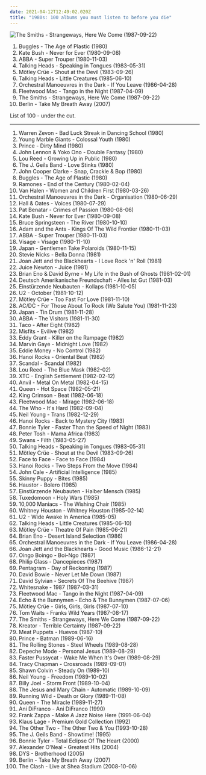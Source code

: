 ```yaml
---
date: 2021-04-12T12:49:02.020Z
title: "1980s: 100 albums you must listen to before you die"
---
```

![The Smiths - Strangeways, Here We Come (1987-09-22)](http://coverartarchive.org/release/832c3cd6-effa-3e5f-a6e1-273cfd2d9c27/21363854627-500.jpg "The Smiths - Strangeways, Here We Come (1987-09-22)")
<ol class="albums">
<li data-cover="http://coverartarchive.org/release/5345137c-dc6e-4d56-9bf8-19d270c27155/2823550916-500.jpg" data-tags="80s" role="button">Buggles - The Age of Plastic (1980)</li>
<li data-cover="http://coverartarchive.org/release/734874d5-5ab2-33b6-b2f7-5151a86278a3/13395677289-500.jpg" data-tags="80s, female vocalists" role="button">Kate Bush - Never for Ever (1980-09-08)</li>
<li data-cover="http://coverartarchive.org/release/c91f3331-2413-3ad7-b8a0-7bf2eb4d4998/18288386494-500.jpg" data-tags="pop" role="button">ABBA - Super Trouper (1980-11-03)</li>
<li data-cover="http://coverartarchive.org/release/1da98992-f955-4de8-9efc-ac4d9a9cf047/5565481684-500.jpg" data-tags="new wave, 80s" role="button">Talking Heads - Speaking in Tongues (1983-05-31)</li>
<li data-cover="https://img.discogs.com/8NPV9s1sLBhsh2xresjn9No_BsU=/fit-in/600x600/filters:strip_icc():format(jpeg):mode_rgb():quality(90)/discogs-images/R-2908255-1306745839.jpeg.jpg" data-tags="hard rock, glam metal, heavy metal" role="button">Mötley Crüe - Shout at the Devil (1983-09-26)</li>
<li data-cover="http://coverartarchive.org/release/205952c4-e54f-35a5-a299-5d16e600b23f/10919499939-500.jpg" data-tags="new wave, 80s" role="button">Talking Heads - Little Creatures (1985-06-10)</li>
<li data-cover="https://img.discogs.com/0qroabb5kt-wzbW0SZm740sfH_c=/fit-in/595x574/filters:strip_icc():format(jpeg):mode_rgb():quality(90)/discogs-images/R-1720193-1328019095.jpeg.jpg" data-tags="80s, new wave, synth pop, lyrical, 1980s, movie music" role="button">Orchestral Manoeuvres in the Dark - If You Leave (1986-04-28)</li>
<li data-cover="http://coverartarchive.org/release/ad3f2bf7-90d0-375f-aae1-9e49c1a7d93f/16482357177-500.jpg" data-tags="80s, classic rock" role="button">Fleetwood Mac - Tango in the Night (1987-04-09)</li>
<li data-cover="http://coverartarchive.org/release/832c3cd6-effa-3e5f-a6e1-273cfd2d9c27/21363854627-500.jpg" data-tags="80s" role="button">The Smiths - Strangeways, Here We Come (1987-09-22)</li>
<li data-cover="http://coverartarchive.org/release/bcef6099-3c1e-4fa4-a896-f21b29540520/22181065091-500.jpg" data-tags="berlin - take my breath away" role="button">Berlin - Take My Breath Away (2007)</li>
</ol>
List of 100 - under the cut.
<!-- more -->

_________________

<ol class="albums">
<li data-cover="https://img.discogs.com/mu-47_U08MhdFNypDu80hKOIIVI=/fit-in/600x921/filters:strip_icc():format(jpeg):mode_rgb():quality(90)/discogs-images/R-9468810-1481115981-5573.jpeg.jpg" data-tags="1980s" role="button">
Warren Zevon - Bad Luck Streak in Dancing School (1980)
</li>
<li data-cover="http://coverartarchive.org/release/d43ec088-ce52-44a9-b58a-a34bd5fe7df6/16629301425-500.jpg" data-tags="post-punk" role="button">
Young Marble Giants - Colossal Youth (1980)
</li>
<li data-cover="http://coverartarchive.org/release/281e42d6-389e-4224-9bc6-84220a62d50f/13390957803-500.jpg" data-tags="funk" role="button">
Prince - Dirty Mind (1980)
</li>
<li data-cover="https://img.discogs.com/EcRUNGWUxB9uHh6KB-VkTQ_vElM=/fit-in/600x600/filters:strip_icc():format(jpeg):mode_rgb():quality(90)/discogs-images/R-5850151-1489343940-8609.jpeg.jpg" data-tags="pop" role="button">
John Lennon & Yoko Ono - Double Fantasy (1980)
</li>
<li data-cover="http://coverartarchive.org/release/999279cb-b6af-4562-8d0d-752e83ca3980/12886992598-500.jpg" data-tags="rock, queer, rock n roll animal, rock n roll, 1980s, lou reed, gammarec, merkliste, arista records, freepurp1e, woodstock merkliste, lauraann163" role="button">
Lou Reed - Growing Up in Public (1980)
</li>
<li data-cover="http://coverartarchive.org/release/1812aa3d-bc63-40f1-a869-37f9fbb147f2/15571937860-500.jpg" data-tags="classic rock, rock, 80s, rhythm and blues, 1980s, xtph early" role="button">
The J. Geils Band - Love Stinks (1980)
</li>
<li data-cover="https://img.discogs.com/WGnZtd_cYmfGAwxWBC_RmTidtc8=/fit-in/250x262/filters:strip_icc():format(jpeg):mode_rgb():quality(90)/discogs-images/R-1540238-1303430251.jpeg.jpg" data-tags="poetry" role="button">
John Cooper Clarke - Snap, Crackle & Bop (1980)
</li>
<li data-cover="http://coverartarchive.org/release/5345137c-dc6e-4d56-9bf8-19d270c27155/2823550916-500.jpg" data-tags="80s" role="button">
Buggles - The Age of Plastic (1980)
</li>
<li data-cover="http://coverartarchive.org/release/3894823e-fd0f-499a-b070-c732c3380983/1290546228-500.jpg" data-tags="punk rock" role="button">
Ramones - End of the Century (1980-02-04)
</li>
<li data-cover="http://coverartarchive.org/release/8b6c179b-7664-3253-a524-44c07f41f2a7/19208360767-500.jpg" data-tags="hard rock" role="button">
Van Halen - Women and Children First (1980-03-26)
</li>
<li data-cover="https://via.placeholder.com/450" data-tags="80s, new wave" role="button">
Orchestral Manoeuvres in the Dark - Organisation (1980-06-29)
</li>
<li data-cover="http://coverartarchive.org/release/8a50513a-e969-4ebe-89db-8afcf830adb5/7263817530-500.jpg" data-tags="80s" role="button">
Hall & Oates - Voices (1980-07-29)
</li>
<li data-cover="https://img.discogs.com/rlol3uWnVnt-SIyPSfazBa7zOqQ=/fit-in/600x591/filters:strip_icc():format(jpeg):mode_rgb():quality(90)/discogs-images/R-665695-1199677908.jpeg.jpg" data-tags="female vocalists, 80s" role="button">
Pat Benatar - Crimes of Passion (1980-08-06)
</li>
<li data-cover="http://coverartarchive.org/release/734874d5-5ab2-33b6-b2f7-5151a86278a3/13395677289-500.jpg" data-tags="80s, female vocalists" role="button">
Kate Bush - Never for Ever (1980-09-08)
</li>
<li data-cover="http://coverartarchive.org/release/82dd328e-c348-32a1-ba2a-8051bd0a5ab3/11672455560-500.jpg" data-tags="rock" role="button">
Bruce Springsteen - The River (1980-10-10)
</li>
<li data-cover="http://coverartarchive.org/release/14e135fe-eb2b-4361-a12e-66b13fe34ee9/9607837582-500.jpg" data-tags="80s, new wave" role="button">
Adam and the Ants - Kings Of The Wild Frontier (1980-11-03)
</li>
<li data-cover="http://coverartarchive.org/release/c91f3331-2413-3ad7-b8a0-7bf2eb4d4998/18288386494-500.jpg" data-tags="pop" role="button">
ABBA - Super Trouper (1980-11-03)
</li>
<li data-cover="http://coverartarchive.org/release/7a0b8dd3-bcd0-39be-ae98-9a03d623d56d/28750058817-500.jpg" data-tags="80s, new wave" role="button">
Visage - Visage (1980-11-10)
</li>
<li data-cover="http://coverartarchive.org/release/39518de4-f157-3988-a1f9-5f16a108b6da/12848116977-500.jpg" data-tags="80s, new wave" role="button">
Japan - Gentlemen Take Polaroids (1980-11-15)
</li>
<li data-cover="https://img.discogs.com/Xe9PxeWYe7CwrSJWB2yfKCHTkzI=/fit-in/600x600/filters:strip_icc():format(jpeg):mode_rgb():quality(90)/discogs-images/R-9873693-1487752311-5108.jpeg.jpg" data-tags="fleetwood mac, classic rock, stevie nicks, rock, 80s, christine mcvie" role="button">
Stevie Nicks - Bella Donna (1981)
</li>
<li data-cover="http://coverartarchive.org/release/c312baf3-efaa-4022-8309-6ccc092b41e0/20869909987-500.jpg" data-tags="gotanygoodmusic" role="button">
Joan Jett and the Blackhearts - I Love Rock 'n' Roll (1981)
</li>
<li data-cover="http://coverartarchive.org/release/87e63103-a896-4064-9777-14a3ba67f18d/13557062890-500.jpg" data-tags="female vocalists" role="button">
Juice Newton - Juice (1981)
</li>
<li data-cover="http://coverartarchive.org/release/c2404208-9e35-458b-b0b6-40f5337f7ed1/15899729412-500.jpg" data-tags="experimental, 80s, electronic" role="button">
Brian Eno & David Byrne - My Life in the Bush of Ghosts (1981-02-01)
</li>
<li data-cover="http://coverartarchive.org/release/cc22ec44-bd0f-341e-8366-bd852f2284b1/15833399379-500.jpg" data-tags="electronic, industrial, ebm, neue deutsche welle" role="button">
Deutsch Amerikanische Freundschaft - Alles Ist Gut (1981-03)
</li>
<li data-cover="http://coverartarchive.org/release/4b9297af-e5a3-30fc-8643-d3fd58f6403d/10969672773-500.jpg" data-tags="industrial, 1981, experimental" role="button">
Einstürzende Neubauten - Kollaps (1981-10-05)
</li>
<li data-cover="http://coverartarchive.org/release/37ab2177-339b-4f5d-affc-f1e5d468bf68/6741475248-500.jpg" data-tags="rock, 80s" role="button">
U2 - October (1981-10-12)
</li>
<li data-cover="http://coverartarchive.org/release/2c47c459-5eb4-4f20-861b-cadefa122e0f/1978507984-500.jpg" data-tags="hard rock, glam metal, heavy metal" role="button">
Mötley Crüe - Too Fast For Love (1981-11-10)
</li>
<li data-cover="http://coverartarchive.org/release/9f24515e-d6f2-3983-9a75-c6e8bdbf4ff5/2111395746-500.jpg" data-tags="hard rock" role="button">
AC/DC - For Those About To Rock (We Salute You) (1981-11-23)
</li>
<li data-cover="https://img.discogs.com/_sa2empn0i4HZH9A1tf213CnHEc=/fit-in/600x938/filters:strip_icc():format(jpeg):mode_rgb():quality(90)/discogs-images/R-15889327-1599656763-3025.jpeg.jpg" data-tags="80s, new wave" role="button">
Japan - Tin Drum (1981-11-28)
</li>
<li data-cover="https://img.discogs.com/0FWRp-dS5SyTgCSxVymx847Lt1A=/fit-in/600x600/filters:strip_icc():format(jpeg):mode_rgb():quality(90)/discogs-images/R-642049-1281176455.jpeg.jpg" data-tags="pop" role="button">
ABBA - The Visitors (1981-11-30)
</li>
<li data-cover="http://coverartarchive.org/release/71e4f48f-146f-406b-a45f-f6eca8dd1cb7/6250559938-500.jpg" data-tags="pop" role="button">
Taco - After Eight (1982)
</li>
<li data-cover="https://img.discogs.com/SeAJDQLC0y-OfXgPauxzsK2iWSE=/fit-in/600x591/filters:strip_icc():format(jpeg):mode_rgb():quality(90)/discogs-images/R-2067387-1262092734.jpeg.jpg" data-tags="horror punk" role="button">
Misfits - Evilive (1982)
</li>
<li data-cover="https://img.discogs.com/FklWyiKJ0niliN4V2JjbQbw-Hpk=/fit-in/150x150/filters:strip_icc():format(jpeg):mode_rgb():quality(90)/discogs-images/R-5350310-1391207041-6057.jpeg.jpg" data-tags="reggae" role="button">
Eddy Grant - Killer on the Rampage (1982)
</li>
<li data-cover="https://img.discogs.com/EVhqRV8PU2HLwFBGXSmNu_JWWaQ=/fit-in/500x499/filters:strip_icc():format(jpeg):mode_rgb():quality(90)/discogs-images/R-6186742-1413218734-2806.jpeg.jpg" data-tags="soul" role="button">
Marvin Gaye - Midnight Love (1982)
</li>
<li data-cover="https://img.discogs.com/TpPUcqPgqAcRQieYZmoDuKEORLo=/fit-in/600x600/filters:strip_icc():format(jpeg):mode_rgb():quality(90)/discogs-images/R-2129865-1441650939-9061.jpeg.jpg" data-tags="80s, cheesy memories" role="button">
Eddie Money - No Control (1982)
</li>
<li data-cover="http://coverartarchive.org/release/e3b64108-b131-4ab6-82c0-dd14c72b8204/28521333318-500.jpg" data-tags="80s, glam rock, glam punk, headbangers ball" role="button">
Hanoi Rocks - Oriental Beat (1982)
</li>
<li data-cover="https://img.discogs.com/5epCUXsJ2Xl8nxSbXtsrwWhvO5o=/fit-in/600x960/filters:strip_icc():format(jpeg):mode_rgb():quality(90)/discogs-images/R-1917506-1469731860-9485.jpeg.jpg" data-tags="japanese, 80s, girls, jpop, asian, j-rock, j-pop, 1980s, jrock, girl band, girl group, girl groups, girlband, shwrm-rock, shwrm-popper, in search of the lost genre" role="button">
Scandal - Scandal (1982)
</li>
<li data-cover="http://coverartarchive.org/release/3daaa225-b92c-340e-8a1e-2f78380e82a9/16360171548-500.jpg" data-tags="80s, rock" role="button">
Lou Reed - The Blue Mask (1982-02)
</li>
<li data-cover="https://img.discogs.com/v6mfNUGyW07eVGDU_twQsDcgWcs=/fit-in/517x517/filters:strip_icc():format(jpeg):mode_rgb():quality(90)/discogs-images/R-8246265-1479563638-5200.jpeg.jpg" data-tags="80s, new wave" role="button">
XTC - English Settlement (1982-02-12)
</li>
<li data-cover="http://coverartarchive.org/release/39467290-704e-4f0e-b804-9527c40d9695/4949650785-500.jpg" data-tags="heavy metal" role="button">
Anvil - Metal On Metal (1982-04-15)
</li>
<li data-cover="http://coverartarchive.org/release/ac3360be-899a-4133-86df-aa593b339cb8/3741108536-500.jpg" data-tags="rock, 80s" role="button">
Queen - Hot Space (1982-05-21)
</li>
<li data-cover="http://coverartarchive.org/release/742da6aa-7fba-4f30-9719-008c282d95d2/27257207588-500.jpg" data-tags="progressive rock" role="button">
King Crimson - Beat (1982-06-18)
</li>
<li data-cover="http://coverartarchive.org/release/308f450a-1fa2-3199-b8d5-db5faa8bd07d/12119763390-500.jpg" data-tags="80s, fleetwood mac" role="button">
Fleetwood Mac - Mirage (1982-06-18)
</li>
<li data-cover="https://img.discogs.com/21xR7CRutjALMZS8sqMuJN9ZzUM=/fit-in/600x597/filters:strip_icc():format(jpeg):mode_rgb():quality(90)/discogs-images/R-10550506-1499718550-3501.jpeg.jpg" data-tags="rock" role="button">
The Who - It's Hard (1982-09-04)
</li>
<li data-cover="https://img.discogs.com/N-haBFNKKcPijOgbNUu1Tb83Y6Y=/fit-in/600x600/filters:strip_icc():format(jpeg):mode_rgb():quality(90)/discogs-images/R-4311336-1510402993-1792.jpeg.jpg" data-tags="80s, vocoder, electronic" role="button">
Neil Young - Trans (1982-12-29)
</li>
<li data-cover="https://img.discogs.com/ET6IcFDUy_yzHROcWj7gi817C8g=/fit-in/600x600/filters:strip_icc():format(jpeg):mode_rgb():quality(90)/discogs-images/R-1356106-1268583062.jpeg.jpg" data-tags="80s, glam rock, big hair" role="button">
Hanoi Rocks - Back to Mystery City (1983)
</li>
<li data-cover="http://coverartarchive.org/release/7a9017e4-cd8a-4375-803c-52edb9c173ce/23446264259-500.jpg" data-tags="female vocalists, 80s" role="button">
Bonnie Tyler - Faster Than the Speed of Night (1983)
</li>
<li data-cover="https://via.placeholder.com/450" data-tags="reggae" role="button">
Peter Tosh - Mama Africa (1983)
</li>
<li data-cover="http://coverartarchive.org/release/96083093-8407-4c06-81c4-2852a67d8f2e/28131924716-500.jpg" data-tags="noise rock, no wave" role="button">
Swans - Filth (1983-05-27)
</li>
<li data-cover="http://coverartarchive.org/release/1da98992-f955-4de8-9efc-ac4d9a9cf047/5565481684-500.jpg" data-tags="new wave, 80s" role="button">
Talking Heads - Speaking in Tongues (1983-05-31)
</li>
<li data-cover="https://img.discogs.com/8NPV9s1sLBhsh2xresjn9No_BsU=/fit-in/600x600/filters:strip_icc():format(jpeg):mode_rgb():quality(90)/discogs-images/R-2908255-1306745839.jpeg.jpg" data-tags="hard rock, glam metal, heavy metal" role="button">
Mötley Crüe - Shout at the Devil (1983-09-26)
</li>
<li data-cover="http://coverartarchive.org/release/a1e4cbd8-f3c7-4d41-aa83-b66ada97cd74/15925771125-500.jpg" data-tags="punk rock, pop punk" role="button">
Face to Face - Face to Face (1984)
</li>
<li data-cover="https://img.discogs.com/-JqJFc6BmjCh6LhH6XPrUCF8F6Y=/fit-in/596x600/filters:strip_icc():format(jpeg):mode_rgb():quality(90)/discogs-images/R-2076764-1454931862-1067.jpeg.jpg" data-tags="80s, glam rock, hard rock" role="button">
Hanoi Rocks - Two Steps From the Move (1984)
</li>
<li data-cover="https://img.discogs.com/mEZJWBt4ebrznwBCtifb0xeE8Pw=/fit-in/600x596/filters:strip_icc():format(jpeg):mode_rgb():quality(90)/discogs-images/R-10470208-1498082862-7740.jpeg.jpg" data-tags="80s" role="button">
John Cale - Artificial Intelligence (1985)
</li>
<li data-cover="https://via.placeholder.com/450" data-tags="industrial" role="button">
Skinny Puppy - Bites (1985)
</li>
<li data-cover="http://coverartarchive.org/release/f2d5cd04-c628-4c50-abba-5f3ed59a3b54/25548893812-500.jpg" data-tags="pop, rock, new wave, 1980s, ex-yu, vinyl collection, rundek, haustor-bolero" role="button">
Haustor - Bolero (1985)
</li>
<li data-cover="http://coverartarchive.org/release/a145f692-63ed-3a69-b405-6e22e73970d2/7808764511-500.jpg" data-tags="industrial" role="button">
Einstürzende Neubauten - Halber Mensch (1985)
</li>
<li data-cover="https://img.discogs.com/6qExS3_1pnF9XZ49AwTcsf-4Xx0=/fit-in/600x595/filters:strip_icc():format(jpeg):mode_rgb():quality(90)/discogs-images/R-1141904-1234036246.jpeg.jpg" data-tags="post-punk" role="button">
Tuxedomoon - Holy Wars (1985)
</li>
<li data-cover="http://coverartarchive.org/release/6c3de891-a23a-431b-9830-a268cc55ebab/4509174263-500.jpg" data-tags="indie, 80s, alternative, usa, 1980s, produced by joe boyd, yes yes yes, the eighties were not that bad, tdhassociation" role="button">
10,000 Maniacs - The Wishing Chair (1985)
</li>
<li data-cover="http://coverartarchive.org/release/3811a110-cce0-4ddd-b52f-e12c50190783/1647997357-500.jpg" data-tags="80s, pop, soul, rnb, whitney houston, female vocalists" role="button">
Whitney Houston - Whitney Houston (1985-02-14)
</li>
<li data-cover="http://coverartarchive.org/release/b1157889-75d8-4201-a7fc-d423971325b7/9743143054-500.jpg" data-tags="80s" role="button">
U2 - Wide Awake In America (1985-05)
</li>
<li data-cover="http://coverartarchive.org/release/205952c4-e54f-35a5-a299-5d16e600b23f/10919499939-500.jpg" data-tags="new wave, 80s" role="button">
Talking Heads - Little Creatures (1985-06-10)
</li>
<li data-cover="http://coverartarchive.org/release/9fa22883-2046-3258-bb49-f9a102a8dcb0/6021690450-500.jpg" data-tags="glam metal" role="button">
Mötley Crüe - Theatre Of Pain (1985-06-21)
</li>
<li data-cover="http://coverartarchive.org/release/acd78d2d-3641-4696-80e5-d4f1e02e8b62/16034467887-500.jpg" data-tags="80s, ambient, 1980s, recommended album" role="button">
Brian Eno - Desert Island Selection (1986)
</li>
<li data-cover="https://img.discogs.com/0qroabb5kt-wzbW0SZm740sfH_c=/fit-in/595x574/filters:strip_icc():format(jpeg):mode_rgb():quality(90)/discogs-images/R-1720193-1328019095.jpeg.jpg" data-tags="80s, new wave, synth pop, lyrical, 1980s, movie music" role="button">
Orchestral Manoeuvres in the Dark - If You Leave (1986-04-28)
</li>
<li data-cover="http://coverartarchive.org/release/a718175a-d386-45b1-98fd-93ebd9c19f94/5802094500-500.jpg" data-tags="80s, rock n roll, 1980s, albums in my vinyl collection" role="button">
Joan Jett and the Blackhearts - Good Music (1986-12-21)
</li>
<li data-cover="http://coverartarchive.org/release/c1a40049-900c-48ec-bb1f-e3d4ad9c2853/8217197889-500.jpg" data-tags="80s, new wave" role="button">
Oingo Boingo - Boi-Ngo (1987)
</li>
<li data-cover="http://coverartarchive.org/release/31003380-c016-342e-bb3f-c96236e35f5f/915742537-500.jpg" data-tags="classical, minimalism" role="button">
Philip Glass - Dancepieces (1987)
</li>
<li data-cover="http://coverartarchive.org/release/8c0d03dc-fac5-3419-9f13-f8f332c50fa5/7722215670-500.jpg" data-tags="doom metal" role="button">
Pentagram - Day of Reckoning (1987)
</li>
<li data-cover="https://img.discogs.com/EBAD1VztrgUqzvIUeVSyR9ujs7s=/fit-in/600x600/filters:strip_icc():format(jpeg):mode_rgb():quality(90)/discogs-images/R-3837949-1346378968-3807.jpeg.jpg" data-tags="rock, 80s" role="button">
David Bowie - Never Let Me Down (1987)
</li>
<li data-cover="https://img.discogs.com/3y1hHqQsggU7DxoBd6OVU2hGALE=/fit-in/200x196/filters:strip_icc():format(jpeg):mode_rgb():quality(90)/discogs-images/R-1993054-1257289377.jpeg.jpg" data-tags="80s, ambient" role="button">
David Sylvian - Secrets Of The Beehive (1987)
</li>
<li data-cover="http://coverartarchive.org/release/2049b55c-0714-4ca2-8352-ba0d7041e5fd/6322117461-500.jpg" data-tags="hard rock" role="button">
Whitesnake - 1987 (1987-03-31)
</li>
<li data-cover="http://coverartarchive.org/release/ad3f2bf7-90d0-375f-aae1-9e49c1a7d93f/16482357177-500.jpg" data-tags="80s, classic rock" role="button">
Fleetwood Mac - Tango in the Night (1987-04-09)
</li>
<li data-cover="http://coverartarchive.org/release/42ce2ab6-ee39-38ae-bf01-894a4b856c8d/12274709799-500.jpg" data-tags="new wave, 80s, post-punk" role="button">
Echo & the Bunnymen - Echo & The Bunnymen (1987-07-06)
</li>
<li data-cover="https://img.discogs.com/vPBaPOfGv-s6atEihUmcIAsTGqA=/fit-in/240x240/filters:strip_icc():format(jpeg):mode_rgb():quality(90)/discogs-images/R-2078409-1262748089.jpeg.jpg" data-tags="hard rock, glam metal" role="button">
Mötley Crüe - Girls, Girls, Girls (1987-07-10)
</li>
<li data-cover="http://coverartarchive.org/release/541d890a-9ecd-4d75-8db3-883b706d434a/4010641500-500.jpg" data-tags="blues, singer-songwriter" role="button">
Tom Waits - Franks Wild Years (1987-08-17)
</li>
<li data-cover="http://coverartarchive.org/release/832c3cd6-effa-3e5f-a6e1-273cfd2d9c27/21363854627-500.jpg" data-tags="80s" role="button">
The Smiths - Strangeways, Here We Come (1987-09-22)
</li>
<li data-cover="https://img.discogs.com/6mi3f5IsJRwmVK_N8ugza00k0d8=/fit-in/600x591/filters:strip_icc():format(jpeg):mode_rgb():quality(90)/discogs-images/R-5674324-1399579476-9484.jpeg.jpg" data-tags="thrash metal" role="button">
Kreator - Terrible Certainty (1987-09-22)
</li>
<li data-cover="http://coverartarchive.org/release/357e7787-737f-3bce-ab84-e4f43f5396fb/15832970601-500.jpg" data-tags="80s, alternative rock, standbys, 1980s, knorpelfunky" role="button">
Meat Puppets - Huevos (1987-10)
</li>
<li data-cover="http://coverartarchive.org/release/256007d2-4ac6-45ba-8053-e3e497cfd66c/2839903465-500.jpg" data-tags="soundtrack" role="button">
Prince - Batman (1989-06-16)
</li>
<li data-cover="https://img.discogs.com/0FslJkPHx7r-9NmAc0eADuRhPf0=/fit-in/600x875/filters:strip_icc():format(jpeg):mode_rgb():quality(90)/discogs-images/R-16195667-1605085244-3496.jpeg.jpg" data-tags="rock, 80s, classic rock" role="button">
The Rolling Stones - Steel Wheels (1989-08-28)
</li>
<li data-cover="https://img.discogs.com/JBUG1xfc809-ZU4bxD4P7GTntmw=/fit-in/559x493/filters:strip_icc():format(jpeg):mode_rgb():quality(90)/discogs-images/R-530734-1303470847.jpeg.jpg" data-tags="80s" role="button">
Depeche Mode - Personal Jesus (1989-08-29)
</li>
<li data-cover="http://coverartarchive.org/release/f287a508-e5d9-4a21-bae6-3d087766631d/15359454326-500.jpg" data-tags="80s" role="button">
Faster Pussycat - Wake Me When It's Over (1989-08-29)
</li>
<li data-cover="http://coverartarchive.org/release/dbab3550-2635-4f48-a459-8e29fcd48056/26741104951-500.jpg" data-tags="female vocalists, singer-songwriter, folk, acoustic" role="button">
Tracy Chapman - Crossroads (1989-09-01)
</li>
<li data-cover="http://coverartarchive.org/release/b5e3fbcf-c9f8-4c84-acf3-7db35ab586a0/20616056871-500.jpg" data-tags="folk, female vocalist" role="button">
Shawn Colvin - Steady On (1989-10)
</li>
<li data-cover="http://coverartarchive.org/release/ccd94fae-b441-34d7-a3cd-b0e9785033ec/6919771664-500.jpg" data-tags="rock, 80s, singer-songwriter" role="button">
Neil Young - Freedom (1989-10-02)
</li>
<li data-cover="http://coverartarchive.org/release/bae9025d-f140-30fd-870c-d09e93247edd/1818577446-500.jpg" data-tags="rock" role="button">
Billy Joel - Storm Front (1989-10-04)
</li>
<li data-cover="http://coverartarchive.org/release/e3cbadb4-f6b2-41f7-a5b2-9928de267a41/7894193488-500.jpg" data-tags="alternative rock, alternative" role="button">
The Jesus and Mary Chain - Automatic (1989-10-09)
</li>
<li data-cover="https://img.discogs.com/JI6b8JkL_QS0X4FWRFUD2xRB7FM=/fit-in/600x600/filters:strip_icc():format(jpeg):mode_rgb():quality(90)/discogs-images/R-3218330-1407338805-5199.jpeg.jpg" data-tags="heavy metal, power metal" role="button">
Running Wild - Death or Glory (1989-11-08)
</li>
<li data-cover="http://coverartarchive.org/release/fe89bda7-4736-4ff9-8a71-8f441b8168f6/9439997044-500.jpg" data-tags="rock, classic rock, hard rock, 80s" role="button">
Queen - The Miracle (1989-11-27)
</li>
<li data-cover="https://img.discogs.com/cYF-iGxgaE8sZe-QBfL7CYO5nZ0=/fit-in/600x601/filters:strip_icc():format(jpeg):mode_rgb():quality(90)/discogs-images/R-13663433-1558540782-3191.jpeg.jpg" data-tags="acoustic, indie" role="button">
Ani DiFranco - Ani DiFranco (1990)
</li>
<li data-cover="https://img.discogs.com/HL3z-D4sfWoWsVR9BzTtM6_Oh3c=/fit-in/600x607/filters:strip_icc():format(jpeg):mode_rgb():quality(90)/discogs-images/R-11892979-1527710498-5704.jpeg.jpg" data-tags="rock, 80s, experimental, singer-songwriter, jazz fusion, 90s, progressive, oldies, jazz rock, male vocalists, guitar virtuoso, zappa, 1980s, albums to get, znebula, f zappa" role="button">
Frank Zappa - Make A Jazz Noise Here (1991-06-04)
</li>
<li data-cover="http://coverartarchive.org/release/cb7d3e13-02f6-469f-ae1e-7632fb54f275/16464220105-500.jpg" data-tags="german, 1980s" role="button">
Klaus Lage - Premium Gold Collection (1992)
</li>
<li data-cover="https://img.discogs.com/2iS8Zaw19eMkd7FMpuw3a3IzdAs=/fit-in/509x512/filters:strip_icc():format(jpeg):mode_rgb():quality(90)/discogs-images/R-135452-1263373349.jpeg.jpg" data-tags="80s" role="button">
The Other Two - The Other Two & You (1993-10-28)
</li>
<li data-cover="http://coverartarchive.org/release/a7ae62ee-4da0-4662-89f6-a47264077b88/28717483363-500.jpg" data-tags="80s" role="button">
The J. Geils Band - Showtime! (1995)
</li>
<li data-cover="http://coverartarchive.org/release/56662b36-e322-446f-b87d-fca9ffff7e1f/15762698287-500.jpg" data-tags="rock, 1980s, total eclipse of the heart, fuck you, fucking terrible, worst song ever, stupid bitch, bonnie tyler, fucking horrible, worst fucking song ever" role="button">
Bonnie Tyler - Total Eclipse Of The Heart (2000)
</li>
<li data-cover="https://img.discogs.com/4a6U6PWJx3YMluo0Efh9ftlQYbs=/fit-in/600x600/filters:strip_icc():format(jpeg):mode_rgb():quality(90)/discogs-images/R-1983638-1256673381.jpeg.jpg" data-tags="soul, rnb" role="button">
Alexander O'Neal - Greatest Hits (2004)
</li>
<li data-cover="https://img.discogs.com/Cr7sJG2x5U8IvpA1biDLkdhxWgE=/fit-in/599x600/filters:strip_icc():format(jpeg):mode_rgb():quality(90)/discogs-images/R-2419906-1283084479.jpeg.jpg" data-tags="80s, boston, hardcore punk, 1980s, boston hardcore, boston-hardcore, 1980s hardcore, 1980s punk, 1980s-hardcore, 1980s-punk, 1980s american punk, 1980s-american-punk, 1980s boston punk, 1980s-boston-punk" role="button">
DYS - Brotherhood (2005)
</li>
<li data-cover="http://coverartarchive.org/release/bcef6099-3c1e-4fa4-a896-f21b29540520/22181065091-500.jpg" data-tags="berlin - take my breath away" role="button">
Berlin - Take My Breath Away (2007)
</li>
<li data-cover="http://coverartarchive.org/release/b1fb3803-3410-3f66-9179-5556a5ab3e24/8039372358-500.jpg" data-tags="punk, punk rock, live" role="button">
The Clash - Live at Shea Stadium (2008-10-06)
</li>
</ol>